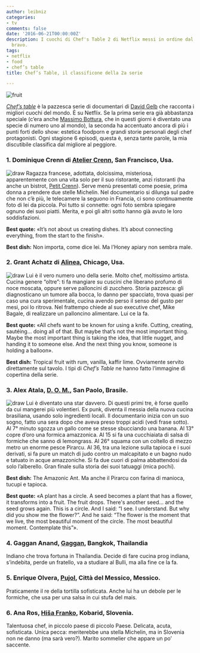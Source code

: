 ```yaml
---
author: leibniz
categories:
- tv
comments: false
date: '2016-06-21T00:00:00Z'
description: I cuochi di Chef's Table 2 di Netflix messi in ordine dal più al meno
  bravo.
tags:
- netflix
- food
- chef’s table
title: Chef’s Table, il classificone della 2a serie

---
```

![fruit](/images/vault/fruit.jpg)

*[Chef’s table](https://www.netflix.com/title/80007945)* è la pazzesca serie di documentari di [David Gelb](https://en.wikipedia.org/wiki/David_Gelb) che racconta i migliori cuochi del mondo. È su Netflix. Se la prima serie era già abbastanza speciale (c’era anche [Massimo Bottura](http://www.theguardian.com/lifeandstyle/2016/jun/17/massimo-bottura-chef-best-restaurant-osteria-francescana), che in questi giorni è diventato una specie di numero uno al mondo), la seconda ha accentuato ancora di più i punti forti dello show: estetica foodporn e grandi storie personali degli chef protagonisti. Ogni stagione 6 episodi, questa è, senza tante parole, la mia discutibile classifica dal migliore al peggiore.

### 1. Dominique Crenn di [Atelier Crenn](http://www.ateliercrenn.com/ "Atelier Crenn"), San Francisco, Usa.
![draw](http://leibniz.me/images/vault/crenn.jpg)
Ragazza francese, adottata, dolcissima, misteriosa, apparentemente con una vita solo per il suo ristorante, anzi ristoranti (ha anche un bistrot, [Petit Crenn](http://www.petitcrenn.com/)). Serve menù presentati come poesie, prima donna a prendere due stelle Michelin. Nel documentario si dilunga sul padre che non c’è più, le telecamere la seguono in Francia, ci sono continuamente foto di lei da piccola. Poi tutto si connette: ogni foto sembra spiegare ognuno dei suoi piatti. Merita, e poi gli altri sotto hanno già avuto le loro soddisfazioni. 

**Best quote:** «It’s not about us creating dishes. It’s about connecting everything, from the start to the finish».

**Best dish:** Non importa, come dice lei. Ma l’Honey apiary non sembra male. 


### 2. Grant Achatz di [Alinea](https://www.alinearestaurant.com/), Chicago, Usa.
![draw](http://leibniz.me/images/vault/alinea.jpg)
Lui è il vero numero uno della serie. Molto chef, moltissimo artista. Cucina genere “oltre”: ti fa mangiare su cuscini che liberano profumo di noce moscata, oppure serve palloncini di zucchero. Storia pazzesca: gli diagnosticano un tumore alla bocca, lo danno per spacciato, trova quasi per caso una cura sperimentale, cucina avendo perso il senso del gusto per mesi, poi lo ritrova. Nel frattempo chiede al suo executive chef, Mike Bagale, di realizzare un palloncino alimentare. Lui ce la fa. 

**Best quote:** «All chefs want to be known for using a knife. Cutting, creating, sautéing… doing all of that. But maybe that’s not the most important thing. Maybe the most important thing is taking the idea, that little nugget, and handing it to someone else. And the next thing you know, someone is holding a balloon». 

**Best dish:** Tropical fruit with rum, vanilla, kaffir lime. Ovviamente servito direttamente sul tavolo. I tipi di *Chef’s Table* ne hanno fatto l’immagine di copertina della serie.


### 3. Alex Atala, [D. O. M.](http://www.domrestaurante.com.br/), San Paolo, Brasile.
![draw](http://leibniz.me/images/vault/atalaok.jpg)
Lui è diventato una star davvero. Di questi primi tre, è forse quello da cui mangerei più volentieri. Ex punk, diventa il messia della nuova cucina brasiliana, usando solo ingredienti locali. Il documentario inizia con un suo sogno, fatto una sera dopo che aveva preso troppi acidi (vedi frase sotto). Al 7° minuto sgozza un gallo come se stesse sbucciando una banana. Al 13° copre d’oro una formica amazzonica. Al 15 si fa una cucchiaiata di salsa di formiche che sanno di lemongrass. Al 26° squama con un coltello di mezzo metro un enorme pesce Pirarcu. Al 36, tra una lezione sulla tapioca e i suoi derivati, si fa pure un match di judo contro un malcapitato e un bagno nudo e tatuato in acque amazzoniche. Si fa due cuori di palma abbattendosi da solo l’alberello. Gran finale sulla storia dei suoi tatuaggi (mica pochi).

**Best dish:** The Amazonic Ant. Ma anche il Pirarcu con farina di manioca, tucupi e tapioca.

**Best quote:** «A plant has a circle. A seed becomes a plant
that has a flower, it transforms into a fruit. The fruit drops. There's another seed... and the seed grows again. This is a circle. And I said: “I see. I understand. But why did you show me the flower?”. And he said: “The flower is the moment that we live, the most beautiful moment of the circle. The most beautiful moment. Contemplate this”».

### 4. Gaggan Anand, [Gaggan](http://eatatgaggan.com/), Bangkok, Thailandia
Indiano che trova fortuna in Thailandia. Decide di fare cucina prog indiana, s’indebita, perde un fratello, va a studiare al Bulli, ma alla fine ce la fa. 

### 5. Enrique Olvera, [Pujol](http://www.pujol.com.mx/), Città del Messico, Messico.
Praticamente il re della tortilla sofisticata. Anche lui ha un debole per le formiche, che usa per una salsa in cui stufa del mais.

### 6. Ana Ros, [Hiša Franko](http://www.hisafranko.com/it/), Kobarid, Slovenia.
Talentuosa chef, in piccolo paese di piccolo Paese. Delicata, acuta, sofisticata. Unica pecca: meriterebbe una stella Michelin, ma in Slovenia non ne danno (ma sarà vero?). Marito sommelier che appare un po’ saccente. 





